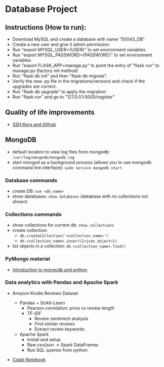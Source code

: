 # Database Project

## Instructions (How to run):
* Download MySQL and create a database with name "50043_DB"
* Create a new user and give it admin permission
* Run "export MYSQL_USER={USER}" to set environment variables
* Run "export MYSQL_PASSWORD={PASSWORD}" to set environment variables
* Run "export FLASK_APP=manage.py" to point the entry of "flask run" to manage.py (factory init method)
* Run "flask db init" and then "flask db migrate".
* Verify the new .py file in the migrations/versions and check if the upgrades are correct.
* Run "flask db upgrade" to apply the migration
* Run "flask run" and go to "127.0.0.1:5000/register"


## Quality of life improvements
* [SSH Keys and Github](https://dev.to/maedahbatool/generating-a-new-ssh-key-and-adding-it-to-github-137j)

## MongoDB
* default location to view log files from mongodb: `/var/log/mongodb/mongodb.log`
* start mongod as a background process (allows you to use mongodb command line interface): `sudo service mongodb start`

### Database commands
* create DB: `use <db_name>`
* show databases: `show databases` (database with no collections not shown)

### Collections commands
* show collections for current db: `show collections`
* create collection: 
    * `db.createCollection('<collection_name>')`
    * `db.<collection_name>.insert({<json_object>})`
* list objects in a collection: `db.<collection_name>.find()`

### PyMongo material
* [Introduction to mongodb and python](https://realpython.com/introduction-to-mongodb-and-python/)

### Data analytics with Pandas and Apache Spark
* Amazon Kindle Reviews Dataset
    * Pandas + Scikit-Learn
        * Pearson correlation: price vs review length
        * TF-IDF 
            * Review sentiment analysis
            * Find similar reviews
            * Extract review keywords
    * Apache Spark
        * Install and setup
        * Raw csv/json -> Spark DataFrames
        * Run SQL queries from python
        
* [Colab Notebook](https://colab.research.google.com/drive/1j9WC5OVgnXZ1-h82Yk6B4BRYtKCJxYTp)
